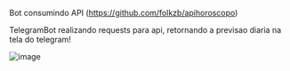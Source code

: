 Bot consumindo API (https://github.com/folkzb/apihoroscopo)

TelegramBot realizando requests para api, retornando a previsao diaria na tela do telegram!

![image](https://user-images.githubusercontent.com/54373093/203795189-46c72126-fee2-467d-9cd7-7bec178775d0.png)
